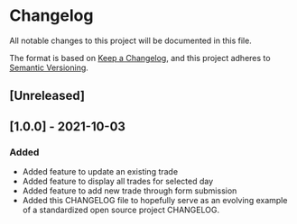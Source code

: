 # Changelog
All notable changes to this project will be documented in this file.

The format is based on [Keep a Changelog](https://keepachangelog.com/en/1.0.0/),
and this project adheres to [Semantic Versioning](https://semver.org/spec/v2.0.0.html).

## [Unreleased]

## [1.0.0] - 2021-10-03
### Added
- Added feature to update an existing trade
- Added feature to display all trades for selected day 
- Added feature to add new trade through form submission
- Added this CHANGELOG file to hopefully serve as an evolving example of a
  standardized open source project CHANGELOG.